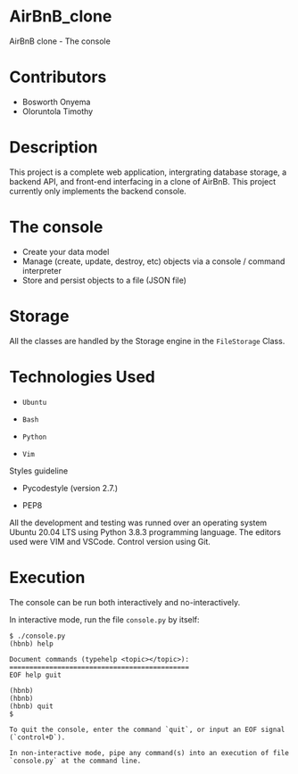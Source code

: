 
# AirBnB_clone
AirBnB clone - The console

# Contributors

* Bosworth Onyema
* Oloruntola Timothy

# Description
This project is a complete web application, intergrating database storage, a backend API, and front-end interfacing in a clone of AirBnB.
This project currently only implements the backend console.

# The console
* Create your data model
* Manage (create, update, destroy, etc) objects via a console / command interpreter
* Store and persist objects to a file (JSON file)

# Storage
All the classes are handled by the Storage engine in the `FileStorage` Class.

# Technologies Used

* `Ubuntu`

* `Bash`

* `Python`

* `Vim`

Styles guideline

* Pycodestyle (version 2.7.)

* PEP8

All the development and testing was runned over an operating system Ubuntu 20.04 LTS using Python 3.8.3 programming language. The editors used were VIM and VSCode. Control version using Git.

# Execution

The console can be run both interactively and no-interactively.

In interactive mode, run the file `console.py` by itself:

```
$ ./console.py
(hbnb) help

Document commands (typehelp <topic></topic>):
=============================================
EOF help guit

(hbnb)
(hbnb)
(hbnb) quit
$

To quit the console, enter the command `quit`, or input an EOF signal (`control+D`).

In non-interactive mode, pipe any command(s) into an execution of file `console.py` at the command line.
